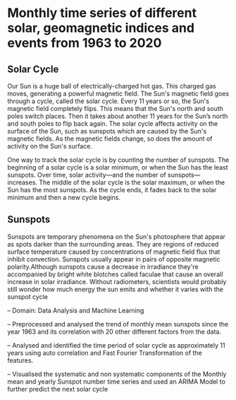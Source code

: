 # Monthly time series of different solar, geomagnetic indices and events from 1963 to 2020

## Solar Cycle
Our Sun is a huge ball of electrically-charged hot gas. This charged gas moves, generating a powerful magnetic field. The Sun's magnetic field goes through a cycle, called the solar cycle. Every 11 years or so, the Sun's magnetic field completely flips. This means that the Sun's north and south poles switch places. Then it takes about another 11 years for the Sun’s north and south poles to flip back again. The solar cycle affects activity on the surface of the Sun, such as sunspots which are caused by the Sun's magnetic fields. As the magnetic fields change, so does the amount of activity on the Sun's surface.

One way to track the solar cycle is by counting the number of sunspots. The beginning of a solar cycle is a solar minimum, or when the Sun has the least sunspots. Over time, solar activity—and the number of sunspots—increases. The middle of the solar cycle is the solar maximum, or when the Sun has the most sunspots. As the cycle ends, it fades back to the solar minimum and then a new cycle begins.

## Sunspots
Sunspots are temporary phenomena on the Sun's photosphere that appear as spots darker than the surrounding areas. They are regions of reduced surface temperature caused by concentrations of magnetic field flux that inhibit convection. Sunspots usually appear in pairs of opposite magnetic polarity.Although sunspots cause a decrease in irradiance they're accompanied by bright white blotches called faculae that cause an overall increase in solar irradiance. Without radiometers, scientists would probably still wonder how much energy the sun emits and whether it varies with the sunspot cycle

– Domain: Data Analysis and Machine Learning


– Preprocessed and analysed the trend of monthly mean sunspots since the year 1963 and its correlation
with 20 other different factors from the data.


– Analysed and identified the time period of solar cycle as approximately 11 years using auto correlation
and Fast Fourier Transformation of the features.


– Visualised the systematic and non systematic components of the Monthly mean and yearly Sunspot
number time series and used an ARIMA Model to further predict the next solar cycle
